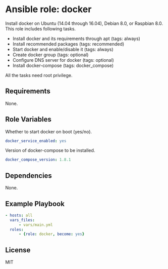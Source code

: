 Ansible role: docker
=========

Install docker on Ubuntu (14.04 through 16.04), Debian 8.0, or Raspbian 8.0.
This role includes following tasks.

- Install docker and its requirements through apt (tags: always)
- Install recommended packages (tags: recommended)
- Start docker and enable/disable it (tags: always)
- Create docker group (tags: optional)
- Configure DNS server for docker (tags: optional)
- Install docker-compose (tags: docker_compose)

All the tasks need root privilege.

Requirements
------------

None.

Role Variables
--------------

Whether to start docker on boot (yes/no).

``` yaml
docker_service_enabled: yes
```

Version of docker-compose to be installed.

``` yaml
docker_compose_version: 1.8.1
```

Dependencies
------------

None.

Example Playbook
----------------

``` yaml
- hosts: all
  vars_files:
      - vars/main.yml
  roles:
      - {role: docker, become: yes}
```

License
-------

MIT

